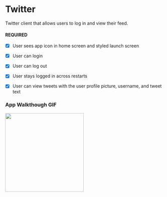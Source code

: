 # Twitter

 Twitter client that allows users to log in and view their feed.



#### REQUIRED 
- [x] User sees app icon in home screen and styled launch screen
- [x] User can login
- [x] User can log out
- [x] User stays logged in across restarts
- [x] User can view tweets with the user profile picture, username, and tweet text


### App Walkthough GIF

<img src="https://i.imgur.com/2khqE4E.gif" width=250><br>

